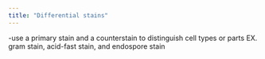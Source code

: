 ```yaml
---
title: "Differential stains"
---
```

-use a primary stain and a counterstain to distinguish cell types or parts
EX. gram stain, acid-fast stain, and endospore stain


